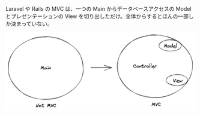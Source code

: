 Laravel や Rails の MVC は、一つの Main からデータベースアクセスの Model とプレゼンテーションの View を切り出しただけ。全体からするとほんの一部しか決まっていない。

![MVC or Not MVC](./mvc-framework.png)
